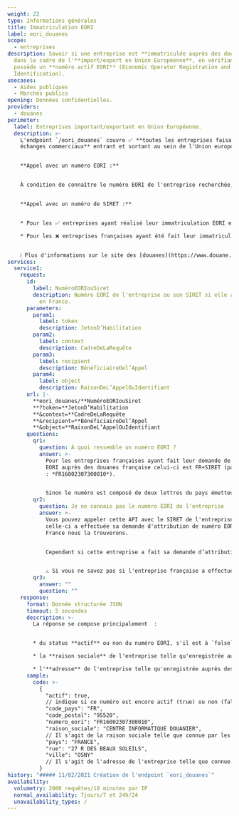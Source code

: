 ```yaml
---
weight: 22
type: Informations générales
title: Immatriculation EORI
label: eori_douanes
scope:
  - entreprises
description: Savoir si une entreprise est **immatriculée auprès des douanes**
  dans le cadre de l'**import/export en Union Européenne**, en vérifiant si elle
  possède un **numéro actif EORI** (Economic Operator Registration and
  Identification).
usecases:
  - Aides publiques
  - Marchés publics
opening: Données confidentielles.
providers:
  - douanes
perimeter:
  label: Entreprises important/exportant en Union Européenne.
  description: >-
    L'endpoint `/eori_douanes` couvre ✅ **toutes les entreprises faisant des
    échanges commerciaux** entrant et sortant au sein de l'Union européenne.


    **Appel avec un numéro EORI :**


    À condition de connaître le numéro EORI de l'entreprise recherchée, vous pouvez accéder au statut de l'immatriculation de ✅ toutes les entreprises de la base des douanes.


    **Appel avec un numéro de SIRET :**


    * Pour les ✅ entreprises ayant réalisé leur immatriculation EORI en France, vous pouvez utiliser le numéro de SIRET comme paramètre d'appel.

    * Pour les ❌ entreprises françaises ayant été fait leur immatriculation EORI dans un autre pays européen ; l'appel par SIRET ne fonctionne pas, et vous renverra toujours un négatif, même si l'entreprise possède un numéro EORI actif.


    ℹ️ Plus d'informations sur le site des [douanes](https://www.douane.gouv.fr/fiche/numero-eori-economic-operator-registration-and-identification) ou sur le site de l'[Union Européenne](https://ec.europa.eu/taxation_customs/business/customs-procedures/general-overview/economic-operators-registration-identification-number-eori_fr).
services:
  service1:
    request:
      id:
        label: NuméroEORIouSiret
        description: Numéro EORI de l'entreprise ou son SIRET si elle a été immatriculée
          en France.
      parameters:
        param1:
          label: token
          description: JetonD’Habilitation
        param2:
          label: context
          description: CadreDeLaRequête
        param3:
          label: recipient
          description: BénéficiaireDel’Appel
        param4:
          label: object
          description: RaisonDeL’AppelOuIdentifiant
      url: |-
        **eori_douanes/**NuméroEORIouSiret
        **?token=**JetonD’Habilitation
        **&context=**CadreDeLaRequête
        **&recipient=**BénéficiaireDel’Appel
        **&object=**RaisonDeL’AppelOuIdentifiant
      questions:
        qr1:
          question: À quoi ressemble un numéro EORI ?
          answer: >-
            Pour les entreprises françaises ayant fait leur demande de numéro
            EORI auprès des douanes française celui-ci est FR+SIRET (par exemple
            : *FR16002307300010*).


            Sinon le numéro est composé de deux lettres du pays émetteur suivi d'un code ou d’un numéro unique dans cet État membre (par exemple : *ES12345678*).
        qr2:
          question: Je ne connais pas le numéro EORI de l'entreprise
          answer: >-
            Vous pouvez appeler cette API avec le SIRET de l'entreprise, si
            celle-ci a effectuée sa demande d'attribution de numéro EORI en
            France nous la trouverons.


            Cependant si cette entreprise a fait sa demande d’attribution de numéro EORI dans un autre pays membre de l'Union Européenne, il vous faudra demander ce numéro directement à l'entreprise. Il n'existe aucun moyen de trouver ce numéro.


            ⚠️ Si vous ne savez pas si l'entreprise française a effectué son immatriculation en France, une réponse négative de l'endpoint peut être un faux négatif.
        qr3:
          answer: ""
          question: ""
    response:
      format: Donnée structurée JSON
      timeout: 5 secondes
      description: >-
        La réponse se compose principalement  :


        * du status **actif** ou non du numéro EORI, s'il est à `false` cette entreprise n'est plus autorisée à importer ou exporter en Union Européenne ;

        * la **raison sociale** de l'entreprise telle qu'enregistrée auprès des douanes ;

        * l'**adresse** de l'entreprise telle qu'enregistrée auprès des douanes, c'est une information importante quand l'entreprise est étrangère.
      sample:
        code: >-
          {
            "actif": true,
            // indique si ce numéro est encore actif (true) ou non (false)
            "code_pays": "FR",
            "code_postal": "95520",
            "numero_eori": "FR16002307300010",
            "raison_sociale": "CENTRE INFORMATIQUE DOUANIER",
            // Il s'agit de la raison sociale telle que connue par les douanes.
            "pays": "FRANCE",
            "rue": "27 R DES BEAUX SOLEILS",
            "ville": "OSNY"
            // Il s'agit de l'adresse de l'entreprise telle que connue par les douanes.
          }
history: "##### 11/02/2021 Création de l'endpoint `eori_douanes`"
availability:
  volumetry: 2000 requêtes/10 minutes par IP
  normal_availability: 7jours/7 et 24h/24
  unavailability_types: /
---
```

